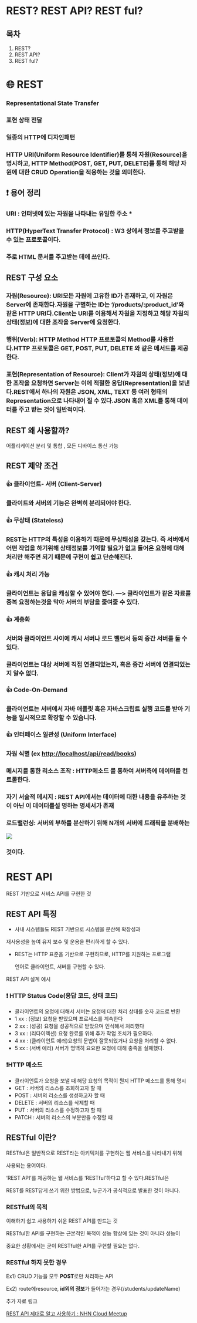 # REST? REST API? REST ful?

## **목차**

1. REST?
2. REST API?
3. REST ful?

# 🌐 REST

### **Representational State Transfer**

### 표현 상태 전달

### 일종의 HTTP에 디자인패턴

### HTTP URI(Uniform Resource Identifier)를 통해 자원(Resource)을 명시하고, HTTP Method(POST, GET, PUT, DELETE)를 통해 해당 자원에 대한 CRUD Operation을 적용하는 것을 의미한다.

## ❗ 용어 정리

### URI : **인터넷에 있는 자원을 나타내는 유일한 주소** *

### **HTTP(HyperText Transfer Protocol) : W3 상에서 정보를 주고받을 수 있는 프로토콜이다.**

### **주로 HTML 문서를 주고받는 데에 쓰인다.**

## REST 구성 요소

### 자원(Resource): URI모든 자원에 고유한 ID가 존재하고, 이 자원은 Server에 존재한다.자원을 구별하는 ID는 ‘/products/:product_id’와 같은 HTTP URI다.Client는 URI를 이용해서 자원을 지정하고 해당 자원의 상태(정보)에 대한 조작을 Server에 요청한다.

### 행위(Verb): HTTP Method HTTP 프로토콜의 Method를 사용한다.HTTP 프로토콜은 GET, POST, PUT, DELETE 와 같은 메서드를 제공한다.

### 표현(Representation of Resource): Client가 자원의 상태(정보)에 대한 조작을 요청하면 Server는 이에 적절한 응답(Representation)을 보낸다.REST에서 하나의 자원은 JSON, XML, TEXT 등 여러 형태의 Representation으로 나타내어 질 수 있다.JSON 혹은 XML를 통해 데이터를 주고 받는 것이 일반적이다.

## REST 왜 사용할까?

어플리케이션 분리 및 통합 , 모든 디바이스 통신 가능

## REST 제약 조건

### 👍 **클라이언트- 서버 (Client-Server)**

### 클라이트와 서버의 기능은 완벽히 분리되어야 한다.

### 👍 **무상태 (Stateless)**

### REST는 HTTP의 특성을 이용하기 때문에 무상태성을 갖는다. 즉 서버에서 어떤 작업을 하기위해 상태정보를 기억할 필요가 없고 들어온 요청에 대해 처리만 해주면 되기 때문에 구현이 쉽고 단순해진다.

### 👍 **캐시 처리 가능**

### 클라이언트는 응답을 캐싱할 수 있어야 한다. —> 클라이언트가 같은 자료를 중복 요청하는것을 막아 서버의 부담을 줄여줄 수 있다.

### 👍 **계층화**

### 서버와 클라이언트 사이에 캐시 서버나 로드 밸런서 등의 중간 서버를 둘 수 있다.

### 클라이언트는 대상 서버에 직접 연결되었는지, 혹은 중간 서버에 연결되었는지 알수 없다.

### 👍 **Code-On-Demand**

### 클라이언트는 서버에서 자바 애플릿 혹은 자바스크립트 실행 코드를 받아 기능을 일시적으로 확장할 수 있습니다.

### 👍 **인터페이스 일관성 (Uniform Interface)**

### 자원 식별 (ex [http://localhost/api/read/books](http://localhost/api/read/books))

### 메시지를 통한 리소스 조작 : HTTP메소드 를 통하여 서버측에 데이터를 컨트롤한다.

### 자기 서술적 메시지 : REST API에서는 데이터에 대한 내용을 유추하는 것이 아닌 이 데이터를설 명하는 명세서가 존재

### 

### 로드밸런싱: 서버의 부하를 분산하기 위해 N개의 서버에 트래픽을 분배하는
<img src="../images/로드밸런싱.png">

### 것이다.

# REST API

REST 기반으로 서비스 API를 구현한 것

## REST API 특징

- 사내 시스템들도 REST 기반으로 시스템을 분산해 확장성과

재사용성을 높여 유지 보수 및 운용을 편리하게 할 수 있다.

- REST는 HTTP 표준을 기반으로 구현하므로, HTTP를 지원하는 프로그램

    언어로 클라이언트, 서버를 구현할 수 있다.

REST API 설계 예시

### ❗ HTTP Status Code(응답 코드, 상태 코드)

- 클라이언트의 요청에 대해서 서버는 요청에 대한 처리 상태를 숫자 코드로 반환
- 1 xx : (정보) 요청을 받았으며 프로세스를 계속한다
- 2 xx : (성공) 요청을 성공적으로 받았으며 인식해서 처리했다
- 3 xx : (리다이렉션) 요청 완료를 위해 추가 작업 조치가 필요하다.
- 4 xx : (클라이언트 에러)요청의 문법이 잘못되었거나 요청을 처리할 수 없다.
- 5 xx : (서버 에러) 서버가 명백히 요요한 요청에 대해 충족을 실패했다.

### ❗HTTP 메소드

- 클라이언트가 요청을 보낼 때 해당 요청의 목적이 뭔지 HTTP 메소드를 통해 명시
- GET : 서버의 리소스를 조회하고자 할 때
- POST : 서버의 리소스를 생성하고자 할 때
- DELETE : 서버의 리소스를 삭제할 때
- PUT : 서버의 리소스를 수정하고자 할 때
- PATCH : 서버의 리소스의 부분만을 수정할 때

## RESTful 이란?

RESTful은 일반적으로 REST라는 아키텍처를 구현하는 웹 서비스를 나타내기 위해

사용되는 용어이다.

‘REST API’를 제공하는 웹 서비스를 ‘RESTful’하다고 할 수 있다.RESTful은

REST를 REST답게 쓰기 위한 방법으로, 누군가가 공식적으로 발표한 것이 아니다.

### RESTful의 목적

이해하기 쉽고 사용하기 쉬운 REST API를 만드는 것

RESTful한 API를 구현하는 근본적인 목적이 성능 향상에 있는 것이 아니라 성능이

중요한 상황에서는 굳이 RESTful한 API를 구현할 필요는 없다.

### RESTful 하지 못한 경우

Ex1) CRUD 기능을 모두 **POST**로만 처리하는 API

Ex2) route에resource, **id외의 정보**가 들어가는 경우(/students/updateName)

추가 자료 링크 

[REST API 제대로 알고 사용하기 : NHN Cloud Meetup](https://meetup.toast.com/posts/92)
